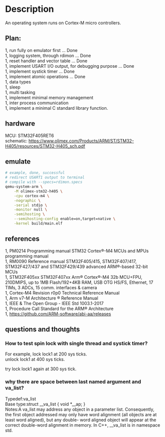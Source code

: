 # Description
An operating system runs on Cortex-M micro controllers.  


## Plan:
1, run fully on emulator first  ... Done  
1, logging system, through rdimon  ... Done  
1, reset handler and vector table  ... Done  
1, implement USART I/O output, for debugging purpose  ... Done  
1, implement systick timer  ... Done  
1, implement atomic operations  ... Done  
1, data types  
1, sleep  
1, multi tasking  
1, implement minimal memory management  
1, inter process communication  
1, implement a minimal C standard library function.  

## hardware
MCU: STM32F405RET6  
schematic: https://www.olimex.com/Products/ARM/ST/STM32-H405/resources/STM32-H405_sch.pdf  


## emulate
```bash
# example, done, successful
# redirect USART1 output to terminal
# compile with --specs=rdimon.specs
qemu-system-arm \
    -M olimex-stm32-h405 \
    -cpu cortex-m4 \
    -nographic \
    -serial stdio \
    -monitor null \
    -semihosting \
    --semihosting-config enable=on,target=native \
    -kernel build/main.elf
```



## references
1, PM0214 Programming manual STM32 Cortex®-M4 MCUs and MPUs programming manual  
1, RM0090 Reference manual STM32F405/415, STM32F407/417, STM32F427/437 and STM32F429/439 advanced ARM®-based 32-bit MCUs  
1, STM32F405xx STM32F407xx Arm® Cortex®-M4 32b MCU+FPU, 210DMIPS, up to 1MB Flash/192+4KB RAM, USB OTG HS/FS, Ethernet, 17 TIMs, 3 ADCs, 15 comm. interfaces & camera  
1, Cortex-M4 Revision r0p0 Technical Reference Manual  
1, Arm v7-M Architecture ® Reference Manual  
1, IEEE & The Open Group - IEEE Std 1003.1-2017  
1, Procedure Call Standard for the ARM® Architecture  
1, https://github.com/ARM-software/abi-aa/releases  
## questions and thoughts


### How to test spin lock with single thread and systick timer?
For example, lock lock1 at 200 sys ticks.  
unlock lock1 at 400 sys ticks.  

try lock lock1 again at 300 sys tick.  


### why there are space between last named argument and va_list?
Typedef:va_list  
Base type:struct __va_list { void *__ap; }  
Notes:A va_list may address any object in a parameter list. Consequently, the first object addressed may only have word alignment (all objects are at least word aligned), but any double- word aligned object will appear at the correct double-word alignment in memory. In C++, __va_list is in namespace std.  
